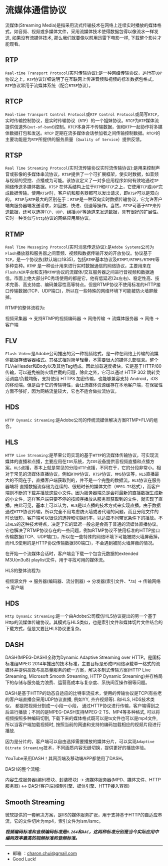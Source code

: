 流媒体通信协议
===
 

流媒体(Streaming Media)是指采用流式传输技术在网络上连续实时播放的媒体格式，如音频、视频或多媒体文件，采用流媒体技术使得数据包得以像流水一样发送, 如果没有流媒体技术, 那么我们就要像以前用迅雷下电影一样, 下载整个影片才能观看。   



RTP
---

`Real-time Transport Protocol`(实时传输协议):是一种网络传输协议，运行在`UDP` 协议之上，`RTP`协议详细说明了在互联网上传递音频和视频的标准数据包格式。`RTP`协议常用于流媒体系统（配合`RTSP`协议）。

RTCP
---
`Real-time Transport Control Protocol`或`RTP Control Protocol`或简写`RTCP`，实时传输控制协议，是实时传输协议（`RTP`）的一个姐妹协议。`RTCP`为`RTP`媒体流提供信道外(`out-of-band`)控制。`RTCP`本身并不传输数据，但和`RTP`一起协作将多媒体数据打包和发送。`RTCP` 定期在流多媒体会话参加者之间传输控制数据。`RTCP`的主要功能是为`RTP`所提供的服务质量（`Quality of Service`）提供反馈。

RTSP
---
`Real Time Streaming Protocol`(实时流传输协议实时流传输协议):是用来控制声音或影像的多媒体串流协议，`RTSP`提供了一个可扩展框架，使实时数据，如音频与视频的受控、点播成为可能。该协议定义了一对多应用程序如何有效地通过`IP`网络传送多媒体数据。`RTSP` 在体系结构上位于`RTP`和`RTCP`之上，它使用`TCP`或`UDP`完成数据传输。使用`RTSP`时，客户机和服务器都可以发出请求，即`RTSP`可以是双向的。
`RTSP`与`RTP`最大的区别在于：`RTSP`是一种双向实时数据传输协议，它允许客户端向服务器端发送请求，如回放、快进、倒退等操作。当然，`RTSP`可基于`RTP`来传送数据，还可以选择`TCP`、`UDP`、组播`UDP`等通道来发送数据，具有很好的扩展性。它时一种类似与`http`协议的网络应用层协议。

RTMP
---
`Real Time Messaging Protocol`(实时消息传送协议):是`Adobe Systems`公司为`Flash`播放器和服务器之间音频、视频和数据传输开发的开放协议。协议基于`TCP`，是一个协议族(默认端口1935)，包括`RTMP`基本协议及`RTMPT/RTMPS/RTMPE`等多种变种。`RTMP` 是一种设计用来进行实时数据通信的网络协议，主要用来在`Flash/AIR`平台和支持`RTMP`协议的流媒体/交互服务器之间进行音视频和数据通信。市面上绝大部分PC秀场使用的都是它，他有低延迟(2s左右)、稳定性高、技术完善、高支持度、编码兼容性高等特点。但是RTMP协议不使用标准的HTTP接口传输数据(TCP、UDP端口)，所以在一些特殊的网络环境下可能被防火墙屏蔽掉。

RTMP的整体流程为:  

视频采集器 -> 支持RTMP的视频编码器 -> 网络传输  -> 流媒体服务器 -> 网络 -> 客户端


FLV
---
`Flash Video`:是Adobe公司推出的另一种视频格式，是一种在网络上传输的流媒体数据存储容器格式。其格式相对简单轻量，不需要很大的媒体头部信息。整个FLV由Header和Body以及其他Tag组成。因此加载速度极快。它是基于HTTP/80传输，可以避免被防火墙拦截的问题，除此之外，它可以通过 HTTP 302 跳转灵活调度/负载均衡，支持使用 HTTPS 加密传输，也能够兼容支持 Android，iOS 的移动端。但是由于它的传输特性，会让流媒体资源缓存在本地客户端，在保密性方面不够好，因为网络流量较大，它也不适合做拉流协议。

HDS
---
`HTTP Dynamic Streaming`:是Adobe公司的传统流媒体解决方案RTMP+FLV的组合。


HLS
---
`HTTP Live Streaming`:是苹果公司实现的基于`HTTP`的流媒体传输协议，可实现流媒体的直播和点播，主要应用在`IOS`系统，为`IOS`设备提供音视频直播和点播方案。`HLS`点播，基本上就是常见的分段`HTTP`点播，不同在于，它的分段非常小。相对于常见的流媒体直播协议，例如`RTMP`协议、`RTSP`协议、`MMS`协议等，`HLS`直播最大的不同在于，直播客户端获取到的，并不是一个完整的数据流。`HLS`协议在服务器端将
直播数据流存储为连续的、很短时长的媒体文件（`MPEG-TS`格式），而客户端则不断的下载并播放这些小文件。因为服务器端总是会将最新的直播数据生成新的小文件，这样客户端只要不停的按顺序播放从服务器获取到的文件，就实现了直播。由此可见，基本上可以认为，`HLS`是以点播的技术方式来实现直播。由于数据通过`HTTP`协议传输，所以完全不用考虑防火墙或者代理的问题，而且分段文件的时长很短，客户端可以很快的选择和切换码率，以适应不同带宽条件下的播放。不过`HLS`的这种技术特点，决定了它的延迟一般总是会高于普通的流媒体直播协议。它也解决了RTMP协议存在的一些问题，例如RTMP协议不使用标准的HTTP接口传输数据(TCP、UDP端口)，所以在一些特殊的网络环境下可能被防火墙屏蔽掉，而HLS使用的是HTTP协议传输数据(80端口)，不会遇到被防火墙屏蔽的情况。

在开始一个流媒体会话时，客户端会下载一个包含元数据的extended M3U(m3u8) playlist文件，用于寻找可用的媒体流。

HLS的整体流程为:   

视频源文件 -> 服务器(编码器、流分割器) -> 分发器(索引文件、*.ts) -> 传输网络 -> 客户端

HDS
---
`Http Dynamic Streaming`:是一个由Adobe公司模仿HLS协议提出的另一个基于Http的流媒体传输协议。其模式与HLS类似，也是索引文件和媒体切片文件结合的下载方式，但是又要比HLS协议更复杂。

DASH
---

DASH(MPEG-DASH)全称为Dynamic Adaptive Streaming over HTTP。是国标标准组MPEG 2014年推出的技术标准，主要目标是形成IP网络承载单一格式的流媒体并提供高效与高质量服务的统一方案，解决多制式传输方案(HTTP Live Streaming, Microsoft Smooth Streaming, HTTP Dynamic Streaming)并存格局下的存储与服务能力浪费、运营高成本与复杂度、系统间互操作弱等问题。       

DASH是基于HTTP的动态自适应的比特率流技术，使用的传输协议是TCP(有些老的客户端直播会采用UDP协议直播, 例如YY, 齐齐视频等). 和HLS, HDS技术类似， 都是把视频分割成一小段一小段， 通过HTTP协议进行传输，客户端得到之后进行播放；不同的是MPEG-DASH支持MPEG-2 TS、MP4等多种格式, 可以将视频按照多种编码切割, 下载下来的媒体格式既可以是ts文件也可以是mp4文件, 所以当客户端加载视频时, 按照当前的网速和支持的编码加载相应的视频片段进行播放.          

因为是分片的，客户端可以自由选择需要播放的媒体分片，可以实现`Adaptive Bitrate Streaming`技术，不同画质内容无缝切换，提供更好的播放体验。        

YouTube采用DASH！其网页端及移动端APP都使用了DASH。

DASH的整个流程:        

内容生成服务器(编码模块、封装模块) -> 流媒体服务器(MPD、媒体文件、HTTP服务器) <-> DASH客户端(控制引擎、媒体引擎、HTTP接入容器)


Smooth Streaming
---
微软提供的一套解决方案，是IIS的媒体服务扩张，用于支持基于HTTP的自适应串流，它的文件切片为mp4，索引文件为ism/ismc。



***视频编码标准和音频编码标准是`H.264`和`AAC`，这两种标准分别是当今实际应用中编码效率最高的视频标准和音频标准。***



---

- 邮箱 ：charon.chui@gmail.com  
- Good Luck! 
